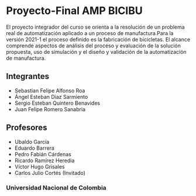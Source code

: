 # Proyecto-Final AMP BICIBU

El proyecto integrador del curso se orienta a la resolución de un problema real de automatización aplicado a un proceso
de manufactura.Para la versión 2021-1 el proceso definido es la fabricación de bicicletas. El alcance comprende aspectos de análisis del
proceso y evaluación de la solución propuesta, uso de simulación y el diseño y validación de la automatización de
manufactura. 

## Integrantes

- Sebastian Felipe Alfonso Roa
- Ángel Esteban Diaz Sarmiento
- Sergio Esteban Quintero Benavides
- Juan Felipe Romero Sanabria

## Profesores

- Ubaldo García
- Eduardo Barrera
- Pedro Fabián Cárdenas
- Ricardo Ramírez Heredia
- Víctor Hugo Grisales
- Carlos Julio Cortés (Invitado)

### Universidad Nacional de Colombia
